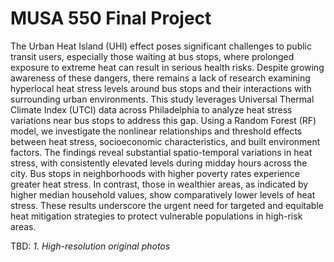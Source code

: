 # MUSA 550 Final Project

The Urban Heat Island (UHI) effect poses significant challenges to public transit users, especially those waiting at bus stops, where prolonged exposure to extreme heat can result in serious health risks. Despite growing awareness of these dangers, there remains a lack of research examining hyperlocal heat stress levels around bus stops and their interactions with surrounding urban environments. This study leverages Universal Thermal Climate Index (UTCI) data across Philadelphia to analyze heat stress variations near bus stops to address this gap. Using a Random Forest (RF) model, we investigate the nonlinear relationships and threshold effects between heat stress, socioeconomic characteristics, and built environment factors. The findings reveal substantial spatio-temporal variations in heat stress, with consistently elevated levels during midday hours across the city. Bus stops in neighborhoods with higher poverty rates experience greater heat stress. In contrast, those in wealthier areas, as indicated by higher median household values, show comparatively lower levels of heat stress. These results underscore the urgent need for targeted and equitable heat mitigation strategies to protect vulnerable populations in high-risk areas.

TBD:
*1. High-resolution original photos*
